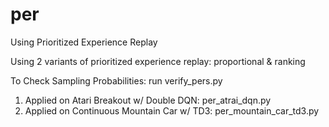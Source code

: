 # per
Using Prioritized Experience Replay

Using 2 variants of prioritized experience replay: proportional & ranking

To Check Sampling Probabilities: run verify_pers.py

1) Applied on Atari Breakout w/ Double DQN: per_atrai_dqn.py
2) Applied on Continuous Mountain Car w/ TD3: per_mountain_car_td3.py
